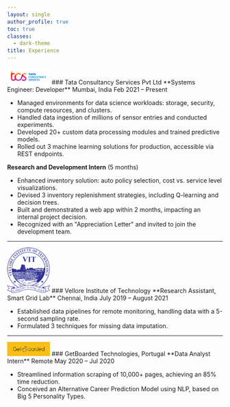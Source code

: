 ```yaml
---
layout: single
author_profile: true
toc: true
classes:
  - dark-theme
title: Experience
---
```


<img src="/assets/logos/companies/Tata_Consultancy_Services_Logo.svg.png" alt="Tata Consultancy Services Logo" style="width:100px; height:auto;">
### Tata Consultancy Services Pvt Ltd
**Systems Engineer: Developer**  
Mumbai, India  
Feb 2021 – Present

- Managed environments for data science workloads: storage, security, compute resources, and clusters.
- Handled data ingestion of millions of sensor entries and conducted experiments.
- Developed 20+ custom data processing modules and trained predictive models.
- Rolled out 3 machine learning solutions for production, accessible via REST endpoints.

**Research and Development Intern** (5 months)

- Enhanced inventory solution: auto policy selection, cost vs. service level visualizations.
- Devised 3 inventory replenishment strategies, including Q-learning and decision trees.
- Built and demonstrated a web app within 2 months, impacting an internal project decision.
- Recognized with an "Appreciation Letter" and invited to join the development team.

---

<img src="/assets/logos/companies/vit.png" alt="VIT Logo" style="width:100px; height:auto;">
### Vellore Institute of Technology
**Research Assistant, Smart Grid Lab**  
Chennai, India  
July 2019 – August 2021

- Established data pipelines for remote monitoring, handling data with a 5-second sampling rate.
- Formulated 3 techniques for missing data imputation.

---

<img src="/assets/logos/companies/getbaorded_logo.png" alt="GetBoarded Technologies Logo" style="width:100px; height:auto;">
### GetBoarded Technologies, Portugal
**Data Analyst Intern**  
Remote  
May 2020 – Jul 2020

- Streamlined information scraping of 10,000+ pages, achieving an 85% time reduction.
- Conceived an Alternative Career Prediction Model using NLP, based on Big 5 Personality Types.
